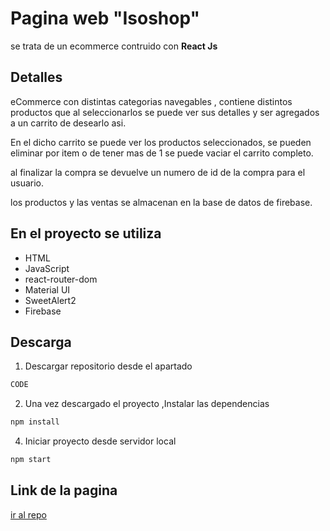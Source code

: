 # Pagina web "Isoshop"
se trata de un ecommerce contruido con **React Js**

## Detalles

eCommerce con distintas categorias navegables , contiene distintos productos que al seleccionarlos se puede ver sus detalles y ser agregados a un carrito de desearlo asi.

En el dicho carrito se puede ver los productos seleccionados, se pueden eliminar por item o de tener mas de 1 se puede vaciar el carrito completo.

al finalizar la compra se devuelve un numero de id de la compra para el usuario.

los productos y las ventas se almacenan en la base de datos de firebase.


## En el proyecto se utiliza

* HTML
* JavaScript
* react-router-dom
* Material UI
* SweetAlert2
* Firebase
 
## Descarga

1) Descargar repositorio desde el apartado
```bash
CODE
```

2) Una vez descargado el proyecto ,Instalar las dependencias
```bash
npm install
```

4) Iniciar proyecto desde servidor local
```bash
npm start
```
## Link de la pagina 
[ir al repo](https://vermillion-vacherin-86b7af.netlify.app)
